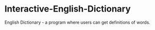 # Interactive-English-Dictionary
English Dictionary - a program where users can get definitions of words.
